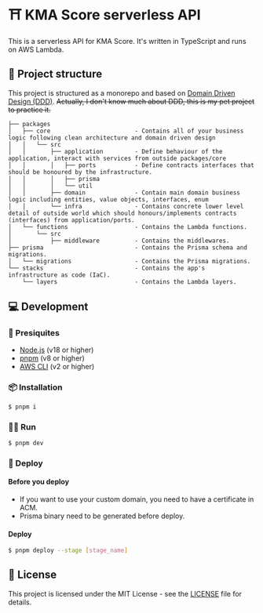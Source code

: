 # ⛩️ KMA Score serverless API

This is a serverless API for KMA Score. It's written in TypeScript and runs on AWS Lambda.

## 📁 Project structure

This project is structured as a monorepo and based on [Domain Driven Design (DDD)](https://en.wikipedia.org/wiki/Domain-driven_design). ~~Actually, I don't know much about DDD, this is my pet project to practice it.~~

```
├── packages
│   ├── core                        - Contains all of your business logic following clean architecture and domain driven design
│   │   └── src
│   │       ├── application         - Define behaviour of the application, interact with services from outside packages/core
│   │       │   ├── ports           - Define contracts interfaces that should be honoured by the infrastructure.
│   │       │   ├── prisma
│   │       │   └── util
│   │       ├── domain              - Contain main domain business logic including entities, value objects, interfaces, enum
│   │       └── infra               - Contains concrete lower level detail of outside world which should honours/implements contracts (interfaces) from application/ports.
│   └── functions                   - Contains the Lambda functions.
│       └── src
│           ├── middleware          - Contains the middlewares.
├── prisma                          - Contains the Prisma schema and migrations.
│   └── migrations                  - Contains the Prisma migrations.
└── stacks                          - Contains the app's infrastructure as code (IaC).
    └── layers                      - Contains the Lambda layers.
```

## 💻️ Development

### 📜 Presiquites

- [Node.js](https://nodejs.org/en/) (v18 or higher)
- [pnpm](https://pnpm.io/) (v8 or higher)
- [AWS CLI](https://aws.amazon.com/cli/) (v2 or higher)

### 📦 Installation

```bash
$ pnpm i
```

### 🏃‍♂️ Run

```bash
$ pnpm dev
```

### 🚀 Deploy

#### Before you deploy

- If you want to use your custom domain, you need to have a certificate in ACM.
- Prisma binary need to be generated before deploy.

#### Deploy

```bash
$ pnpm deploy --stage [stage_name]
```

## 📝 License

This project is licensed under the MIT License - see the [LICENSE](LICENSE) file for details.
